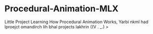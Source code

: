# Procedural-Animation-MLX
Little Project Learning How Procedural Animation Works, Yarbi nkml had lproejct omandirch lih bhal projects lakhrin ((V . _.) >


